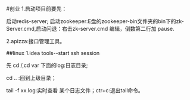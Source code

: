 #创业
1.启动项目前要先：

启动redis-server;
启动zookeeper:E盘的zookeeper-bin文件夹的bin下的zk-Server.cmd,启动闪退：右击zk-server.cmd 编辑，倒数第二行加 pause.

2.apizza:接口管理工具。

##linux
1.idea tools--start ssh session

先 cd /,cd var 下面的log:日志目录;

cd .. :回到上级目录；

tail -f xx.log:实时查看  某个日志文件；ctr+c:退出tail命令。